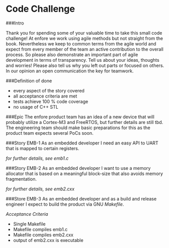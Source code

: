 Code Challenge
============

###Intro

Thank you for spending some of your valuable time to take this small code challenge!
At enfore we work using agile methods but not straight from the book. Nevertheless we keep to common terms from the agile world and expect from every member of the team an active contribution to the overall process. So please also demonstrate an important part of agile development in terms of transparency. Tell us about your ideas, thoughts and worries! Please also tell us why you left out parts or focused on others. In our opinion an open communication the key for teamwork.


###Definition of done
* every aspect of the story covered
* all acceptance criteria are met
* tests achieve 100 % code coverage
* no usage of C++ STL

###Epic
The enfore product team has an idea of a new device that will probably utilize a Cortex-M3 and FreeRTOS, but further details are still tbd. The engineering team should make basic preparations for this as the product team expects several PoCs soon.

###Story EMB-1
As an embedded developer I need an easy API to UART that is mapped to certain registers.

*for further details, see emb1.c*


###Story EMB-2
As an embedded developer I want to use a memory allocator that is based on a meaningful block-size that also avoids memory fragmentation.

*for further details, see emb2.cxx*


###Store EMB-3
As an embedded developer and as a build and release engineer I expect to build the product via GNU *Makefile*.

*Acceptance Criteria*
* Single Makefile
* Makefile compiles emb1.c
* Makefile compiles emb2.cxx
* output of emb2.cxx is executable
